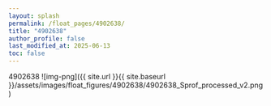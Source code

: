 ```yaml
---
layout: splash
permalink: /float_pages/4902638/
title: "4902638"
author_profile: false
last_modified_at: 2025-06-13
toc: false
---
```

 
4902638
![img-png]({{ site.url }}{{ site.baseurl }}/assets/images/float_figures/4902638/4902638_Sprof_processed_v2.png)